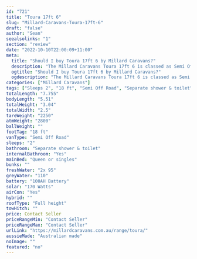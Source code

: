 ```yaml
---
id: "721"
title: "Toura 17ft 6"
slug: "Millard-Caravans-Toura-17ft-6"
draft: "false"
author: "Sean"
seealsolinks: "1"
section: "review"
date: "2022-10-10T22:00:09+11:00"
meta:
  title: "Should I buy Toura 17ft 6 by Millard Caravans?"
  description: "The Millard Caravans Toura 17ft 6 is classed as Semi Off Road, and sleeps 2 people. It is Australian made and comes in at 18 ft. It generally has Separate shower & toilet."
  ogtitle: "Should I buy Toura 17ft 6 by Millard Caravans?"
  ogdescription: "The Millard Caravans Toura 17ft 6 is classed as Semi Off Road, and sleeps 2 people. It is Australian made and comes in at 18 ft. It generally has Separate shower & toilet."
categories: ["Millard Caravans"]
tags: ["Sleeps 2", "18 ft", "Semi Off Road", "Separate shower & toilet", "Full height", "Price Unknown", "Australian made"]
totalLength: "7.755"
bodyLength: "5.51"
totalHeight: "3.04"
totalWidth: "2.5"
tareWeight: "2250"
atmWeight: "2800"
ballWeight: ""
footTag: "18 ft"
vanType: "Semi Off Road"
sleeps: "2"
bathroom: "Separate shower & toilet"
internalBathroom: "Yes"
mainBed: "Queen or singles"
bunks: ""
freshWater: "2x 95"
greyWater: "110"
battery: "100AH Battery"
solar: "170 Watts"
airCon: "Yes"
hybrid: ""
roofType: "Full height"
towHitch: ""
price: Contact Seller
priceRangeMin: "Contact Seller"
priceRangeMax: "Contact Seller"
urlLink: "https://millardcaravans.com.au/range/toura/"
aussieMade: "Australian made"
noImage: ""
featured: "no"
---
```


